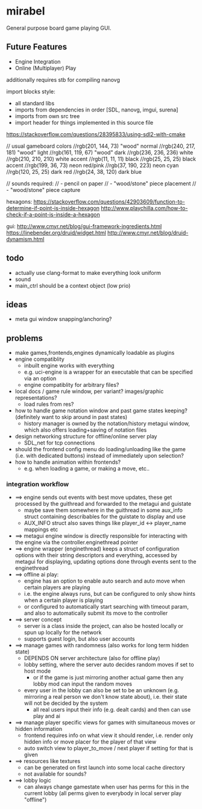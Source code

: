 # mirabel

General purpose board game playing GUI.

## Future Features
* Engine Integration
* Online (Multiplayer) Play


additionally requires stb for compiling nanovg

import blocks style:
* all standard libs
* imports from dependencies in order [SDL, nanovg, imgui, surena]
* imports from own src tree
* import header for things implemented in this source file


https://stackoverflow.com/questions/28395833/using-sdl2-with-cmake

// usual gameboard colors
//rgb(201, 144, 73) "wood" normal
//rgb(240, 217, 181) "wood" light
//rgb(161, 119, 67) "wood" dark
//rgb(236, 236, 236) white
//rgb(210, 210, 210) white accent
//rgb(11, 11, 11) black
//rgb(25, 25, 25) black accent
//rgb(199, 36, 73) neon red/pink
//rgb(37, 190, 223) neon cyan
//rgb(120, 25, 25) dark red
//rgb(24, 38, 120) dark blue

// sounds required:
// - pencil on paper
// - "wood/stone" piece placement
// - "wood/stone" piece capture

hexagons:
https://stackoverflow.com/questions/42903609/function-to-determine-if-point-is-inside-hexagon
http://www.playchilla.com/how-to-check-if-a-point-is-inside-a-hexagon

gui:
http://www.cmyr.net/blog/gui-framework-ingredients.html
https://linebender.org/druid/widget.html
http://www.cmyr.net/blog/druid-dynamism.html

## todo
* actually use clang-format to make everything look uniform
* sound
* main_ctrl should be a context object (low prio)

## ideas
* meta gui window snapping/anchoring?

## problems
* make games,frontends,engines dynamically loadable as plugins
* engine compatiblity
  * inbuilt engine works with everything
  * e.g. uci-engine is a wrapper for an executable that can be specified via an option
  * engine compatiblity for arbitrary files?
* local docs / game rule window, per variant? images/graphic representations?
  * load rules from res?
* how to handle game notation window and past game states keeping? (definitely want to skip around in past states)
  * history manager is owned by the notation/history metagui window, which also offers loading+saving of notation files
* design networking structure for offline/online server play
  * SDL_net for tcp connections
* should the frontend config menu do loading/unloading like the game (i.e. with dedicated buttons) instead of immediately upon selection?
* how to handle animation within frontends?
  * e.g. when loading a game, or making a move, etc..

### integration workflow
* ==> engine sends out events with best move updates, these get processed by the guithread and forwarded to the metagui and guistate
  * maybe save them somewhere in the guithread in some aux_info struct containing describables for the guistate to display and use
  * AUX_INFO struct also saves things like player_id <-> player_name mappings etc
* ==> metagui engine window is directly responsible for interacting with the engine via the controller.enginethread pointer
* ==> engine wrapper (enginethread) keeps a struct of configuration options with their string descriptors and everything, accessed by metagui for displaying, updating options done through events sent to the enginethread
* ==> offline ai play:
  * engine has an option to enable auto search and auto move when certain players are playing
  * i.e. the engine always runs, but can be configured to only show hints when a certain player is playing
  * or configured to automatically start searching with timeout param, and also to automatically submit its move to the controller
* ==> server concept
  * server is a class inside the project, can also be hosted locally or spun up locally for the network
  * supports guest login, but also user accounts
* ==> manage games with randomness (also works for long term hidden state)
  * DEPENDS ON server architecture (also for offline play)
  * lobby setting, where the server auto decides random moves if set to host mode
    * or if the game is just mirroring another actual game then any lobby mod can input the random moves
  * every user in the lobby can also be set to be an unknown (e.g. mirroring a real person we don't know state about), i.e. their state will not be decided by the system
    * all real users input their info (e.g. dealt cards) and then can use play and ai
* ==> manage player specific views for games with simultaneous moves or hidden information
  * frontend requires info on what view it should render, i.e. render only hidden info or move placer for the player of that view
  * auto switch view to player_to_move / next player if setting for that is given
* ==> resources like textures
  * can be generated on first launch into some local cache directory
  * not available for sounds?
* ==> lobby logic
  * can always change gamestate when user has perms for this in the current lobby (all perms given to everybody in local server play "offline")
